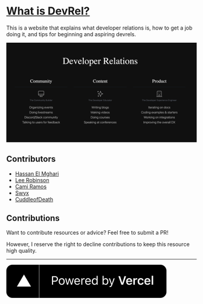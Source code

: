 # [What is DevRel?](https://www.whatisdevrel.com/)

This is a website that explains what developer relations is, how to get a job doing it, and tips for beginning and aspiring devrels.

<p align="center">
  <a href="https://www.whatisdevrel.com/"><img src="/public/ogimage_new.png" alt="WhatisDevRel"/></a>
</p>

## Contributors

- [Hassan El Mghari](https://twitter.com/nutlope)
- [Lee Robinson](https://twitter.com/leeerob)
- [Cami Ramos](https://twitter.com/camiinthisthang)
- [Swyx](https://twitter.com/swyx)
- [CuddleofDeath](https://twitter.com/cuddleofdeath)

## Contributions

Want to contribute resources or advice? Feel free to submit a PR!

However, I reserve the right to decline contributions to keep this resource high quality.

---

[![Powered by Vercel](/public/powered-by-vercel.svg 'Powered by Vercel')](https://vercel.com/?utm_source=trpc&utm_campaign=oss)

